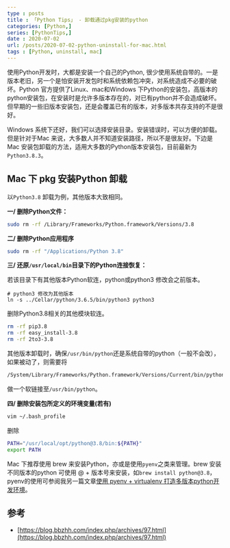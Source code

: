 ```yaml
---
type : posts
title : 「Python Tips」 - 卸载通过pkg安装的python 
categories: [Python,] 
series: [PythonTips,]
date : 2020-07-02
url: /posts/2020-07-02-python-uninstall-for-mac.html 
tags : [Python, uninstall, mac]
---
```


使用Python开发时，大都是安装一个自己的Python, 很少使用系统自带的。一是版本老旧，另一个是怕安装开发包时和系统依赖包冲突，对系统造成不必要的破坏。Python 官方提供了Linux、mac和Windows 下Python的安装包，高版本的python安装包，在安装时是允许多版本存在的，对已有python并不会造成破坏。但早期的一些旧版本安装包，还是会覆盖已有的版本，对多版本共存支持的不是很好。

Windows 系统下还好，我们可以选择安装目录。安装错误时，可以方便的卸载。但是针对于Mac 来说，大多数人并不知道安装路径，所以不是很友好。下边是Mac 安装包卸载的方法，适用大多数的Python版本安装包，目前最新为`Python3.8.3`。


## Mac 下 pkg 安装Python 卸载

以`Python3.8` 卸载为例，其他版本大致相同。

**一/ 删除Python文件：**

```bash
sudo rm -rf /Library/Frameworks/Python.framework/Versions/3.8
```

**二/ 删除Python应用程序**

```bash
sudo rm -rf "/Applications/Python 3.8"
```

**三/ 还原`/usr/local/bin`目录下的Python连接恢复：**

若该目录下有其他版本Python软连，python或python3 修改会之前版本。

```
# python3 修改为其他版本
ln -s ../Cellar/python/3.6.5/bin/python3 python3
```

删除Python3.8相关的其他模块软连。

```bash
rm -rf pip3.8
rm -rf easy_install-3.8
rm -rf 2to3-3.8
```

其他版本卸载时，确保`/usr/bin/python`还是系统自带的python（一般不会改），如果被动了，则需要将

```bash
/System/Library/Frameworks/Python.framework/Versions/Current/bin/python
```
做一个软链接至`/usr/bin/python`。

**四/ 删除安装包所定义的环境变量(若有)**

```bash
vim ~/.bash_profile
```

删除

```bash
PATH="/usr/local/opt/python@3.8/bin:${PATH}"
export PATH
```

Mac 下推荐使用 brew 来安装Python，亦或是使用`pyenv`之类来管理。brew 安装不同版本的python 可使用 @ + 版本号来安装，如`brew install python@3.8`，pyenv的使用可参阅我另一篇文章[使用 pyenv + virtualenv 打造多版本python开发环境](https://pylixm.cc/posts/2016-06-19-Virtualenv-install.html)。


## 参考

- [https://blog.bbzhh.com/index.php/archives/97.html](https://blog.bbzhh.com/index.php/archives/97.html)